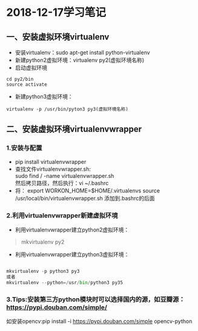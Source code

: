# 2018-12-17学习笔记

## 一、安装虚拟环境virtualenv

- 安装virtualenv：sudo apt-get install python-virtualenv
- 新建python2虚拟环境：virtualenv py2(虚拟环境名称)
- 启动虚拟环境

```pytho
cd py2/bin  
source activate
```

- 新建python3虚拟环境：

```virtualenv -p /usr/bin/pyton3 py3(虚拟环境名称)```

## 二、安装虚拟环境virtualenvwrapper

### 1.安装与配置

- pip install virtualenvwrapper  
- 查找文件virtualenvwrapper.sh:  
sudo find / -name virtualenvwrapper.sh  
然后拷贝路径，然后执行：vi ~/.bashrc  
- 将：
export WORKON_HOME=$HOME/.virtualenvs
source /usr/local/bin/virtualenvwrapper.sh
添加到.bashrc的后面

### 2.利用virtualenvwrapper新建虚拟环境

- 利用virtualenvwrapper建立python2虚拟环境：
>mkvirtualenv py2

- 利用virtualenvwrapper建立python3虚拟环境：
```python

mkvirtualenv -p python3 py3
或者
mkvirtualenv --python=/usr/bin/python3 py35

```

### 3.Tips:安装第三方python模块时可以选择国内的源，如豆瓣源：https://pypi.douban.com/simple/

如安装opencv:pip install -i https://pypi.douban.com/simple opencv-python